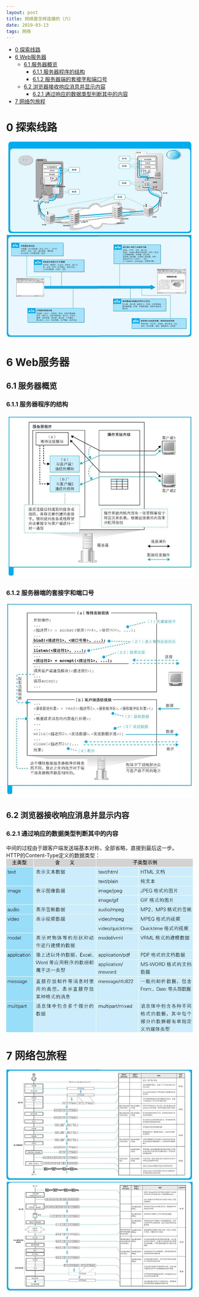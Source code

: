 ```yaml
---
layout: post
title: 网络是怎样连接的（六）
date: 2019-03-13
tags: 网络
---
```


<!-- TOC -->

- [0 探索线路](#0-探索线路)
- [6 Web服务器](#6-web服务器)
    - [6.1 服务器概览](#61-服务器概览)
        - [6.1.1 服务器程序的结构](#611-服务器程序的结构)
        - [6.1.2 服务器端的套接字和端口号](#612-服务器端的套接字和端口号)
    - [6.2 浏览器接收响应消息并显示内容](#62-浏览器接收响应消息并显示内容)
        - [6.2.1 通过响应的数据类型判断其中的内容](#621-通过响应的数据类型判断其中的内容)
- [7 网络包旅程](#7-网络包旅程)

<!-- /TOC -->

# 0 探索线路

![jpg](/images/post/network_connect/1/01.jpg)
![jpg](/images/post/network_connect/1/02.jpg)

# 6 Web服务器

## 6.1 服务器概览

### 6.1.1 服务器程序的结构

![jpg](/images/post/network_connect/6/88.jpg)

### 6.1.2 服务器端的套接字和端口号

![jpg](/images/post/network_connect/6/89.jpg)

## 6.2 浏览器接收响应消息并显示内容

### 6.2.1 通过响应的数据类型判断其中的内容

中间的过程由于跟客户端发送端基本对称，全部省略，直接到最后这一步。  
HTTP的Content-Type定义的数据类型：
![jpg](/images/post/network_connect/6/90.jpg)

# 7 网络包旅程

![jpg](/images/post/network_connect/6/91.jpg)
![jpg](/images/post/network_connect/6/92.jpg)